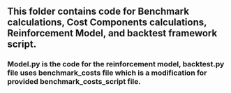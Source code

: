 ## This folder contains code for Benchmark calculations, Cost Components calculations, Reinforcement Model, and backtest framework script.

### Model.py is the code for the reinforcement model, backtest.py file uses benchmark_costs file which is a modification for provided benchmark_costs_script file. 
